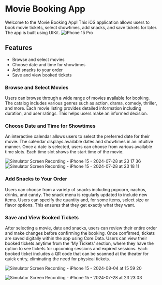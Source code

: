 # Movie Booking App

Welcome to the Movie Booking App! This iOS application allows users to book movie tickets, select showtimes, add snacks, and save tickets for later. The app is built using UIKit.
![iPhone 15 Pro](https://github.com/user-attachments/assets/4010cf19-8a76-4b53-9de0-b8175296d0cb)

## Features

- Browse and select movies
- Choose date and time for showtimes
- Add snacks to your order
- Save and view booked tickets

### Browse and Select Movies
Users can browse through a wide range of movies available for booking. The catalog includes various genres such as action, drama, comedy, thriller, and more.
Each movie listing provides detailed information including duration, and user ratings. This helps users make an informed decision.


### Choose Date and Time for Showtimes
An interactive calendar allows users to select the preferred date for their movie. The calendar displays available dates and showtimes in an intuitive manner.
Once a date is selected, users can choose from various available time slots. Each time slot shows the start time of the movie.

![Simulator Screen Recording - iPhone 15 - 2024-07-28 at 23 17 36](https://github.com/user-attachments/assets/86c8d587-fcc4-4e98-b04b-7a31b3c1a9d0)
![Simulator Screen Recording - iPhone 15 - 2024-07-28 at 23 18 11](https://github.com/user-attachments/assets/efa90758-3418-403f-82fa-b10de845aa4c)

### Add Snacks to Your Order
Users can choose from a variety of snacks including popcorn, nachos, drinks, and candy. The snack menu is regularly updated to include new items.
Users can specify the quantity and, for some items, select size or flavor options. This ensures that they get exactly what they want.


### Save and View Booked Tickets
After selecting a movie, date and snacks, users can review their entire order and make changes before confirming the booking. Once confirmed, tickets are saved digitally within the app using Core Data. Users can view their booked tickets anytime from the 'My Tickets' section, where they have the option to see tickets for upcoming sessions and expired sessions. Each booked ticket includes a QR code that can be scanned at the theater for quick entry, eliminating the need for physical tickets.

![Simulator Screen Recording - iPhone 15 - 2024-08-04 at 15 59 20](https://github.com/user-attachments/assets/3767a662-e22c-417b-a975-dfc72c579283)



![Simulator Screen Recording - iPhone 15 - 2024-07-28 at 23 23 03](https://github.com/user-attachments/assets/d07c39ed-eec0-4e9f-afec-414a73b5f535)





